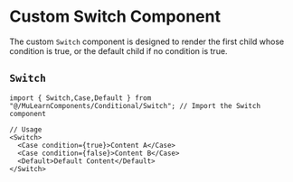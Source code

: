 # Custom Switch Component

The custom `Switch` component is designed to render the first child whose condition is true, or the default child if no condition is true.

## `Switch`

```tsx
import { Switch,Case,Default } from "@/MuLearnComponents/Conditional/Switch"; // Import the Switch component

// Usage
<Switch>
  <Case condition={true}>Content A</Case>
  <Case condition={false}>Content B</Case>
  <Default>Default Content</Default>
</Switch>
